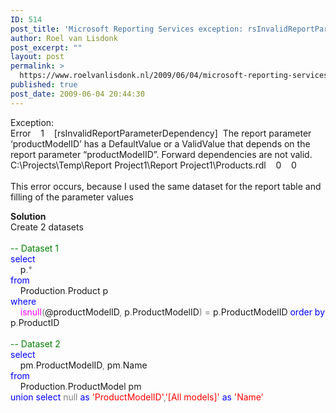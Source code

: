 ```yaml
---
ID: 514
post_title: 'Microsoft Reporting Services exception: rsInvalidReportParameterDependency Forward dependencies are not valid.'
author: Roel van Lisdonk
post_excerpt: ""
layout: post
permalink: >
  https://www.roelvanlisdonk.nl/2009/06/04/microsoft-reporting-services-exception-rsinvalidreportparameterdependency-forward-dependencies-are-not-valid/
published: true
post_date: 2009-06-04 20:44:30
---
```

<p>Exception:    <br />Error&#160;&#160;&#160; 1&#160;&#160;&#160; [rsInvalidReportParameterDependency]&#160; The report parameter &#8216;productModelID&#8217; has a DefaultValue or a ValidValue that depends on the report parameter &#8220;productModelID&#8221;. Forward dependencies are not valid.&#160;&#160;&#160; C:\Projects\Temp\Report Project1\Report Project1\Products.rdl&#160;&#160;&#160; 0&#160;&#160;&#160; 0&#160;&#160;&#160; <br />    <br />This error occurs, because I used the same dataset for the report table and filling of the parameter values</p>  <p><strong>Solution</strong>     <br />Create 2 datasets     <br />    <br /><span style="color: green">-- Dataset 1      <br /></span><span style="color: blue">select      <br />&#160;&#160;&#160; </span>p<span style="color: gray">.*      <br /></span><span style="color: blue">from      <br />&#160;&#160;&#160; </span>Production<span style="color: gray">.</span>Product p     <br /><span style="color: blue">where      <br />&#160;&#160;&#160; </span><span style="color: magenta">isnull</span><span style="color: gray">(</span>@productModelID<span style="color: gray">, </span>p<span style="color: gray">.</span>ProductModelID<span style="color: gray">) = </span>p<span style="color: gray">.</span>ProductModelID <span style="color: blue">order by </span>p<span style="color: gray">.</span>ProductID     <br />    <br /><span style="color: green">-- Dataset 2      <br /></span><span style="color: blue">select      <br />&#160;&#160;&#160; </span>pm<span style="color: gray">.</span>ProductModelID<span style="color: gray">, </span>pm<span style="color: gray">.</span>Name     <br /><span style="color: blue">from      <br />&#160;&#160;&#160; </span>Production<span style="color: gray">.</span>ProductModel pm     <br /><span style="color: blue">union select </span><span style="color: gray">null </span><span style="color: blue">as </span><span style="color: red">'ProductModelID'</span><span style="color: gray">,</span><span style="color: red">'[All models]' </span><span style="color: blue">as </span><span style="color: red">'Name'</span></p> <a href="http://11011.net/software/vspaste"></a><a href="http://11011.net/software/vspaste"></a>